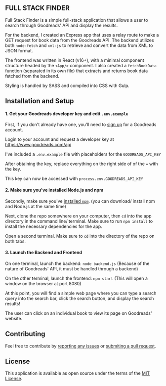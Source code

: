 ## **FULL STACK FINDER**

Full Stack Finder is a simple full-stack application that allows a user to search through Goodreads' API and display the results.

For the backend, I created an Express app that uses a relay route to make a GET request for book data from the Goodreads API. The backend utilizes both `node-fetch` and `xml-js` to retrieve and convert the data from XML to JSON format.  

The frontend was written in React (v16+), with a minimal component structure headed by the `<App/>` component. I also created a `fetchBookData` function (separated in its own file) that extracts and returns book data fetched from the backend.

Styling is handled by SASS and compiled into CSS with Gulp.

## Installation and Setup
#### 1. Get your Goodreads developer key and edit `.env.example`
First, if you don't already have one, you'll need to [sign up](goodreads.com) for a Goodreads account.

Login to your account and request a developer key at https://www.goodreads.com/api

I've included a `.env.example` file with placeholders for the `GOODREADS_API_KEY`

After obtaining the key, replace everything on the right side of of the `=` with the key.

This key can now be accessed with `process.env.GOODREADS_API_KEY`

#### 2. Make sure you've installed Node.js and npm
Secondly, make sure you've [installed `npm`](https://www.npmjs.com/get-npm). (you can download/ install npm and Node.js at the same time)

Next, clone the repo somewhere on your computer, then `cd` into the app directory in the command line/ terminal. Make sure to run `npm install` to install the necessary dependencies for the app.

Open a second terminal. Make sure to `cd` into the directory of the repo on both tabs.

#### 3. Launch the Backend and Frontend
On one terminal, launch the backend: `node backend.js`
(Because of the nature of Goodreads' API, it must be handled through a backend)

On the other terminal, launch the frontend: `npm start`
(This will open a window on the browser at port 8080)

At this point, you will find a simple web page where you can type a search query into the search bar, click the search button, and display the search results!

The user can click on an individual book to view its page on Goodreads' website.

## Contributing
Feel free to contribute by [reporting any issues](https://github.com/Dusch4593/flatiron_fitness_rails_app/issues) or [submiting a pull request](https://github.com/Dusch4593/flatiron_fitness_rails_app/pulls).

## License
This application is available as open source under the terms of the [MIT License](https://opensource.org/licenses/MIT).
